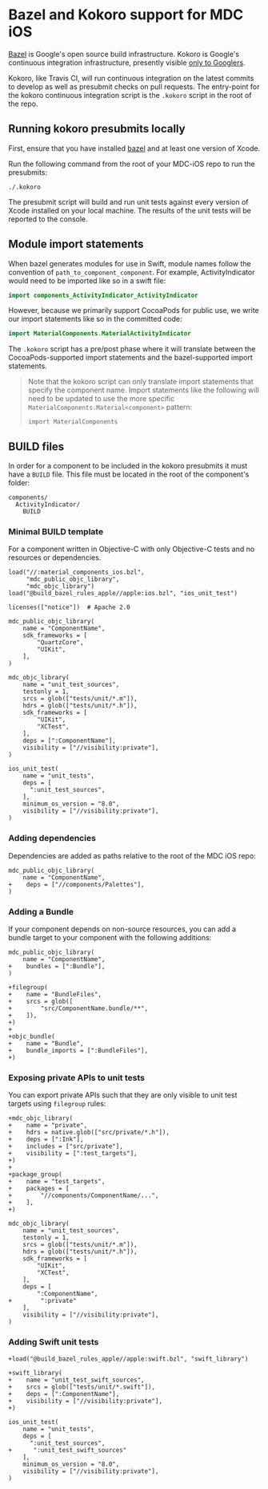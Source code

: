# Bazel and Kokoro support for MDC iOS

[Bazel](https://bazel.build/) is Google's open source build infrastructure. Kokoro is Google's
continuous integration infrastructure, presently visible
[only to Googlers](http://kokoro.corp.google.com/job/MaterialComponents_iOS/job/macos_external/).

Kokoro, like Travis CI, will run continuous integration on the latest commits to develop as
well as presubmit checks on pull requests. The entry-point for the kokoro continuous integration
script is the `.kokoro` script in the root of the repo.

## Running kokoro presubmits locally

First, ensure that you have installed [bazel](https://docs.bazel.build/versions/master/install-os-x.html)
and at least one version of Xcode.

Run the following command from the root of your MDC-iOS repo to run the presubmits:

```
./.kokoro
```

The presubmit script will build and run unit tests against every version of Xcode installed on your
local machine. The results of the unit tests will be reported to the console.

## Module import statements

When bazel generates modules for use in Swift, module names follow the convention of
`path_to_component_component`. For example, ActivityIndicator would need to be imported like so in a
swift file:

```swift
import components_ActivityIndicator_ActivityIndicator
```

However, because we primarily support CocoaPods for public use, we write our import statements like
so in the committed code:

```swift
import MaterialComponents.MaterialActivityIndicator
```

The `.kokoro` script has a pre/post phase where it will translate between the CocoaPods-supported
import statements and the bazel-supported import statements.

> Note that the kokoro script can only translate import statements that specify the component name.
> Import statements like the following will need to be updated to use the more specific
> `MaterialComponents.Material<component>` pattern:
> 
>     import MaterialComponents

## BUILD files

In order for a component to be included in the kokoro presubmits it must have a `BUILD` file. This
file must be located in the root of the component's folder:

```
components/
  ActivityIndicator/
    BUILD
```

### Minimal BUILD template

For a component written in Objective-C with only Objective-C tests and no resources or dependencies.

```
load("//:material_components_ios.bzl",
     "mdc_public_objc_library",
     "mdc_objc_library")
load("@build_bazel_rules_apple//apple:ios.bzl", "ios_unit_test")

licenses(["notice"])  # Apache 2.0

mdc_public_objc_library(
    name = "ComponentName",
    sdk_frameworks = [
        "QuartzCore",
        "UIKit",
    ],
)

mdc_objc_library(
    name = "unit_test_sources",
    testonly = 1,
    srcs = glob(["tests/unit/*.m"]),
    hdrs = glob(["tests/unit/*.h"]),
    sdk_frameworks = [
        "UIKit",
        "XCTest",
    ],
    deps = [":ComponentName"],
    visibility = ["//visibility:private"],
)

ios_unit_test(
    name = "unit_tests",
    deps = [
      ":unit_test_sources",
    ],
    minimum_os_version = "8.0",
    visibility = ["//visibility:private"],
)
```

### Adding dependencies

Dependencies are added as paths relative to the root of the MDC iOS repo:

```
mdc_public_objc_library(
    name = "ComponentName",
+    deps = ["//components/Palettes"],
)

```

### Adding a Bundle

If your component depends on non-source resources, you can add a bundle target to your component
with the following additions:

```
mdc_public_objc_library(
    name = "ComponentName",
+    bundles = [":Bundle"],
)

+filegroup(
+    name = "BundleFiles",
+    srcs = glob([
+        "src/ComponentName.bundle/**",
+    ]),
+)
+
+objc_bundle(
+    name = "Bundle",
+    bundle_imports = [":BundleFiles"],
+)
```

### Exposing private APIs to unit tests

You can export private APIs such that they are only visible to unit test targets using `filegroup`
rules:

```
+mdc_objc_library(
+    name = "private",
+    hdrs = native.glob(["src/private/*.h"]),
+    deps = [":Ink"],
+    includes = ["src/private"],
+    visibility = [":test_targets"],
+)
+
+package_group(
+    name = "test_targets",
+    packages = [
+        "//components/ComponentName/...",
+    ],
+)

mdc_objc_library(
    name = "unit_test_sources",
    testonly = 1,
    srcs = glob(["tests/unit/*.m"]),
    hdrs = glob(["tests/unit/*.h"]),
    sdk_frameworks = [
        "UIKit",
        "XCTest",
    ],
    deps = [
        ":ComponentName",
+        ":private"
    ],
    visibility = ["//visibility:private"],
)
```

### Adding Swift unit tests

```
+load("@build_bazel_rules_apple//apple:swift.bzl", "swift_library")

+swift_library(
+    name = "unit_test_swift_sources",
+    srcs = glob(["tests/unit/*.swift"]),
+    deps = [":ComponentName"],
+    visibility = ["//visibility:private"],
+)

ios_unit_test(
    name = "unit_tests",
    deps = [
      ":unit_test_sources",
+      ":unit_test_swift_sources"
    ],
    minimum_os_version = "8.0",
    visibility = ["//visibility:private"],
)
```
